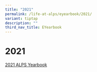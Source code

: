 ```yaml
---
title: "2021"
permalink: /life-at-alps/eyearbook/2021/
variant: tiptap
description: ""
third_nav_title: EYearbook
---
```

<h1><strong>2021</strong></h1>
<p><a href="https://online.fliphtml5.com/xsroz/qyez/#p=1" rel="noopener noreferrer nofollow" target="_blank">2021 ALPS Yearbook</a>
</p>